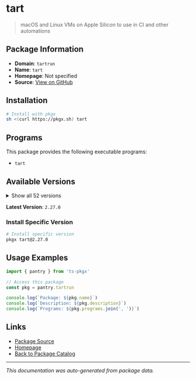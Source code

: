 # tart

> macOS and Linux VMs on Apple Silicon to use in CI and other automations

## Package Information

- **Domain**: `tartrun`
- **Name**: `tart`
- **Homepage**: Not specified
- **Source**: [View on GitHub](https://github.com/pkgxdev/pantry/tree/main/projects/tart.run/package.yml)

## Installation

```bash
# Install with pkgx
sh <(curl https://pkgx.sh) tart
```

## Programs

This package provides the following executable programs:

- `tart`

## Available Versions

<details>
<summary>Show all 52 versions</summary>

- `2.27.0`, `2.26.1`, `2.26.0`, `2.25.0`, `2.24.1`
- `2.24.0`, `2.23.0`, `2.22.4`, `2.22.3`, `2.22.2`
- `2.22.0`, `2.21.0`, `2.20.2`, `2.20.1`, `2.20.0`
- `2.19.3`, `2.19.2`, `2.19.1`, `2.19.0`, `2.18.5`
- `2.18.4`, `2.18.3`, `2.18.2`, `2.18.1`, `2.18.0`
- `2.17.0`, `2.16.0`, `2.15.0`, `2.14.0`, `2.13.0`
- `2.12.0`, `2.11.1`, `2.11.0`, `2.10.0`, `2.9.1`
- `2.9.0`, `2.8.1`, `2.8.0`, `2.7.2`, `2.7.1`
- `2.7.0`, `2.6.1`, `2.6.0`, `2.4.4`, `2.4.3`
- `2.4.2`, `2.4.1`, `2.4.0`, `2.3.0`, `2.2.1`
- `2.2.0`, `0.38.0`

</details>

**Latest Version**: `2.27.0`

### Install Specific Version

```bash
# Install specific version
pkgx tart@2.27.0
```

## Usage Examples

```typescript
import { pantry } from 'ts-pkgx'

// Access this package
const pkg = pantry.tartrun

console.log(`Package: ${pkg.name}`)
console.log(`Description: ${pkg.description}`)
console.log(`Programs: ${pkg.programs.join(', ')}`)
```

## Links

- [Package Source](https://github.com/pkgxdev/pantry/tree/main/projects/tart.run/package.yml)
- [Homepage](#)
- [Back to Package Catalog](../package-catalog.md)

---

*This documentation was auto-generated from package data.*
